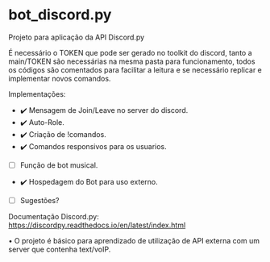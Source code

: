 # bot_discord.py
Projeto para aplicação da API Discord.py

É necessário o TOKEN que pode ser gerado no toolkit do discord, tanto a main/TOKEN são necessárias na mesma pasta para funcionamento, todos os códigos são comentados para facilitar a leitura e se necessário replicar e implementar novos comandos.


Implementações:
- ✔️ Mensagem de Join/Leave no server do discord.
- ✔️ Auto-Role.
- ✔️ Criação de !comandos.
- ✔️  Comandos responsivos para os usuarios.
- [ ] Função de bot musical.
- ✔️  Hospedagem do Bot para uso externo.
- [ ] Sugestões?


Documentação Discord.py:
https://discordpy.readthedocs.io/en/latest/index.html


• O projeto é básico para aprendizado de utilização de API externa com um server que contenha text/voIP.

